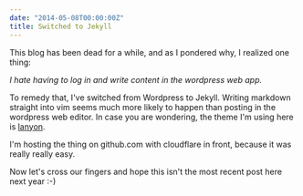 ```yaml
---
date: "2014-05-08T00:00:00Z"
title: Switched to Jekyll
---
```


This blog has been dead for a while, and as I pondered why, I realized one thing:

   *I hate having to log in and write content in the wordpress web app.*

To remedy that, I've switched from Wordpress to Jekyll. Writing markdown straight into vim seems much more likely to happen than posting in the wordpress web editor. In case you are wondering, the theme I'm using here is [lanyon](http://lanyon.getpoole.com).

I'm hosting the thing on github.com with cloudflare in front, because it was really really easy.

Now let's cross our fingers and hope this isn't the most recent post here next year :-)
